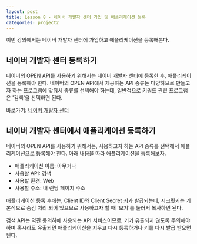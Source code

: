 ```yaml
---
layout: post
title: Lesson 8 - 네이버 개발자 센터 가입 및 애플리케이션 등록
categories: project2
---
```


이번 강의에서는 네이버 개발자 센터에 가입하고 애플리케이션을 등록해본다.

## 네이버 개발자 센터 등록하기
네이버의 OPEN API를 사용하기 위해서는 네이버 개발자 센터에 등록한 후, 애플리케이션을 등록해야 한다. 네이버의 OPEN API에서 제공하는 API 종류는 다양하므로 만들고자 하는 프로그램에 맞춰서 종류를 선택해야 하는데, 일반적으로 키워드 관련 프로그램은 '검색'을 선택하면 된다.

바로가기: [네이버 개발자 센터](https://developers.naver.com/main/)

## 네이버 개발자 센터에서 애플리케이션 등록하기
네이버의 OPEN API를 사용하기 위해서는, 사용하고자 하는 API 종류를 선택해서 애플리케이션으로 등록해야 한다. 아래 내용을 따라 애플리케이션을 등록해보자.

* 애플리케이션 이름: 아무거나
* 사용할 API: 검색
* 사용할 환경: Web
* 사용할 주소: 내 랜딩 페이지 주소

애플리케이션 등록 후에는, Client ID와 Client Secret 키가 발급되는데, 시크릿키는 기본적으로 숨김 처리 되어 있으므로 사용하고자 할 때 '보기'를 눌러서 복사하면 된다.

검색 API는 약관 동의하에 사용되는 API 서비스이므로, 키가 유출되지 않도록 주의해야하며 혹시라도 유출되면 애플리케이션을 지우고 다시 등록하거나 키를 다시 발급 받으면 된다.

